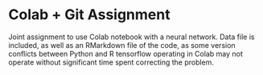 # Colab + Git Assignment
Joint assignment to use Colab notebook with a neural network. Data file is included, as well as an RMarkdown file of the code, as some version conflicts between Python and R tensorflow operating in Colab may not operate without significant time spent correcting the problem.
